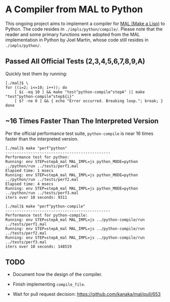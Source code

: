 # A Compiler from MAL to Python

This ongoing project aims to implement a compiler for [MAL (Make
a Lisp)](https://github.com/kanaka/mal/tree/master) to Python.
The code resides in `./impls/python/compile/`. Please note that
the reader and some primary functions were adopted from the MAL
implementation in Python by Joel Martin, whose code still resides
in `./impls/python/`.

## Passed All Official Tests (2,3,4,5,6,7,8,9,A)

Quickly test them by running:

``` shell
[./mal]$ \
for ((i=2; i<=10; i++)); do
    [ $i -eq 10 ] && make "test^python-compile^stepA" || make "test^python-compile^step${i}"
    [ $? -ne 0 ] && { echo "Error occurred. Breaking loop."; break; }
done
```

## ~16 Times Faster Than The Interpreted Version

Per the official performance test suite, `python-compile` is near
16 times faster than the interpreted version.

``` shell
[./mal]$ make "perf^python"
----------------------------------------------
Performance test for python:
Running: env STEP=stepA_mal MAL_IMPL=js python_MODE=python ../python/run ../tests/perf1.mal
Elapsed time: 1 msecs
Running: env STEP=stepA_mal MAL_IMPL=js python_MODE=python ../python/run ../tests/perf2.mal
Elapsed time: 4 msecs
Running: env STEP=stepA_mal MAL_IMPL=js python_MODE=python ../python/run ../tests/perf3.mal
iters over 10 seconds: 9311

[./mal]$ make "perf^python-compile"
----------------------------------------------
Performance test for python-compile:
Running: env STEP=stepA_mal MAL_IMPL=js ../python-compile/run ../tests/perf1.mal
Running: env STEP=stepA_mal MAL_IMPL=js ../python-compile/run ../tests/perf2.mal
Running: env STEP=stepA_mal MAL_IMPL=js ../python-compile/run ../tests/perf3.mal
iters over 10 seconds: 148519
```

## TODO

+ Document how the design of the compiler.

+ Finish implementing `compile_file`.

+ Wait for pull request decision: https://github.com/kanaka/mal/pull/653
